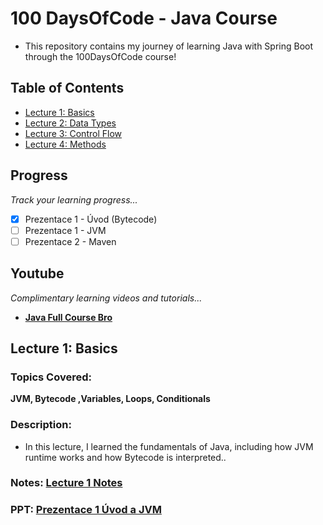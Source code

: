 # 100 DaysOfCode - Java Course
- This repository contains my journey of learning Java with Spring Boot through the 100DaysOfCode course!

## Table of Contents
- [Lecture 1: Basics](#lecture-1-basics)
- [Lecture 2: Data Types](#lecture-2-data-types)
- [Lecture 3: Control Flow](#lecture-3-control-flow)
- [Lecture 4: Methods](#lecture-4-methods)

## Progress
*Track your learning progress...*
- [x] Prezentace 1 - Úvod (Bytecode)
- [ ] Prezentace 1 - JVM
- [ ] Prezentace 2 - Maven

## Youtube
*Complimentary learning videos and tutorials...*
- **[Java Full Course Bro](https://www.youtube.com/watch?v=xk4_1vDrzzo)**

## Lecture 1: Basics
### Topics Covered:
 **JVM, Bytecode ,Variables, Loops, Conditionals**

### Description:
 - In this lecture, I learned the fundamentals of Java, including how JVM runtime works and how Bytecode is interpreted..

### Notes: [Lecture 1 Notes](.notes/Lecture%201)
### PPT: [Prezentace 1 Úvod a JVM](PDF/PPJ_01_Úvod_a_JVM.pdf)
